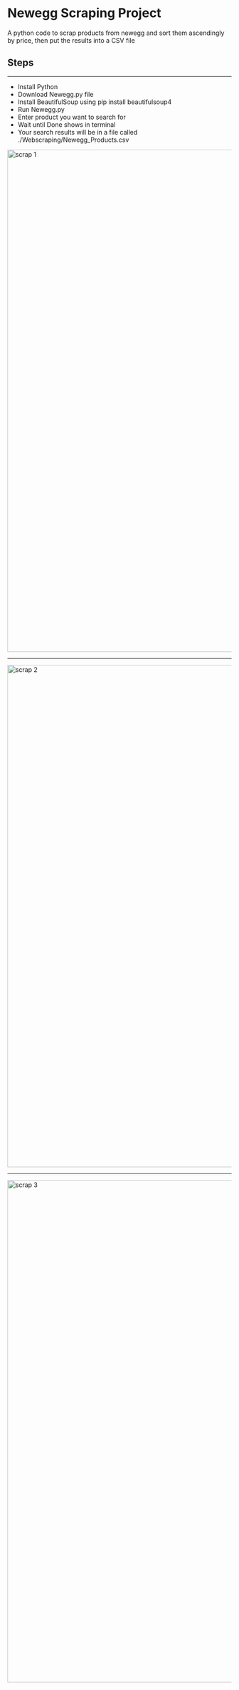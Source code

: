 # Newegg Scraping Project
A python code to scrap products from newegg and sort them ascendingly by price, then put the results into a CSV file

<h2>Steps</h2>
<hr>
<ul>
  <li>Install Python</li>
  <li>Download Newegg.py file</li>
  <li>Install BeautifulSoup using pip install beautifulsoup4</li>
  <li>Run Newegg.py</li>
  <li>Enter product you want to search for</li>
  <li>Wait until Done shows in terminal</li>
  <li>Your search results will be in a file called ./Webscraping/Newegg_Products.csv</li>
</ul>

<img width="1128" alt="scrap 1" src="https://user-images.githubusercontent.com/101992888/193993353-53891368-625d-4b18-8071-61a5879b34e4.png">
<hr>
<img width="1128" alt="scrap 2" src="https://user-images.githubusercontent.com/101992888/193993354-21a0051c-9e78-4d49-811e-61a9b02bd895.png">
<hr>
<img width="1128" alt="scrap 3" src="https://user-images.githubusercontent.com/101992888/193993360-81f09b11-eecd-4581-9d74-06a4386ebd65.png">


